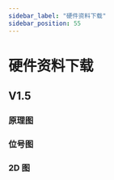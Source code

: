 ```yaml
---
sidebar_label: "硬件资料下载"
sidebar_position: 55
---
```


# 硬件资料下载

## V1.5

### 原理图

### 位号图

### 2D 图
